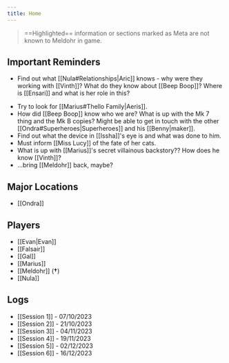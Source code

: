 ```yaml
---
title: Home
---
```

>==Highlighted== information or sections marked as Meta are not known to Meldohr in game.
## Important Reminders
* Find out what [[Nula#Relationships|Aric]] knows - why were they working with [[Vinth]]? What do they know about [[Beep Boop]]? Where is [[Ensari]] and what is her role in this?
+ Try to look for [[Marius#Thello Family|Aeris]].
+ How did [[Beep Boop]] know who we are? What is up with the Mk 7 thing and the Mk B copies? Might be able to get in touch with the other [[Ondra#Superheroes|Superheroes]] and his [[Benny|maker]].
+ Find out what the device in [[Issha]]'s eye is and what was done to him.
+ Must inform [[Miss Lucy]] of the fate of her cats.
+ What is up with [[Marius]]'s secret villainous backstory?? How does he know [[Vinth]]?
+ ...bring [[Meldohr]] back, maybe?
## Major Locations
+ [[Ondra]]
## Players
+ [[Evan|Evan]]
+ [[Falsair]]
+ [[Gal]]
+ [[Marius]]
+ [[Meldohr]] (**†**)
+ [[Nula]]
## Logs
+ [[Session 1]] - 07/10/2023
+ [[Session 2]] - 21/10/2023
+ [[Session 3]] - 04/11/2023
+ [[Session 4]] - 19/11/2023
+ [[Session 5]] - 02/12/2023
+ [[Session 6]] - 16/12/2023


